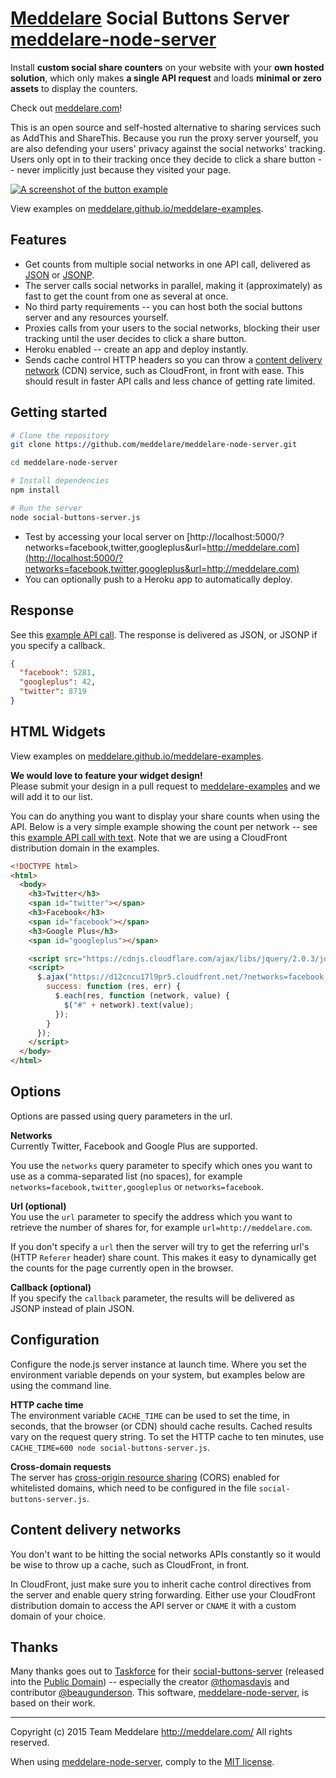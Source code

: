 # [Meddelare](http://meddelare.com/) Social Buttons Server [meddelare-node-server](https://github.com/meddelare/meddelare-node-server)


Install **custom social share counters** on your website with your **own hosted solution**, which only makes **a single API request** and loads **minimal or zero assets** to display the counters.

Check out [meddelare.com](http://meddelare.com/)!

This is an open source and self-hosted alternative to sharing services such as AddThis and ShareThis. Because you run the proxy server yourself, you are also defending your users' privacy against the social networks' tracking. Users only opt in to their tracking once they decide to click a share button -- never implicitly just because they visited your page.

[![A screenshot of the button example](https://meddelare.github.io/examples/button/screenshot.png)](https://meddelare.github.io/)

View examples on [meddelare.github.io/meddelare-examples](https://meddelare.github.io/meddelare-examples).



## Features

- Get counts from multiple social networks in one API call, delivered as [JSON](https://en.wikipedia.org/wiki/JSON) or [JSONP](https://en.wikipedia.org/wiki/JSONP).
- The server calls social networks in parallel, making it (approximately) as fast to get the count from one as several at once.
- No third party requirements -- you can host both the social buttons server and any resources yourself.
- Proxies calls from your users to the social networks, blocking their user tracking until the user decides to click a share button.
- Heroku enabled -- create an app and deploy instantly.
- Sends cache control HTTP headers so you can throw a [content delivery network](https://en.wikipedia.org/wiki/Content_delivery_network) (CDN) service, such as CloudFront, in front with ease. This should result in faster API calls and less chance of getting rate limited.



## Getting started

```bash
# Clone the repository
git clone https://github.com/meddelare/meddelare-node-server.git

cd meddelare-node-server

# Install dependencies
npm install

# Run the server
node social-buttons-server.js
```

- Test by accessing your local server on [http://localhost:5000/?networks=facebook,twitter,googleplus&url=http://meddelare.com](http://localhost:5000/?networks=facebook,twitter,googleplus&url=http://meddelare.com)
- You can optionally push to a Heroku app to automatically deploy.



## Response

See this [example API call](https://meddelare-node-server.herokuapp.com/?networks=facebook,twitter,googleplus&url=http://meddelare.com). The response is delivered as JSON, or JSONP if you specify a callback.

```json
{
  "facebook": 5281,
  "googleplus": 42,
  "twitter": 8719
}
```



## HTML Widgets

View examples on [meddelare.github.io/meddelare-examples](https://meddelare.github.io/meddelare-examples).

**We would love to feature your widget design!**  
Please submit your design in a pull request to [meddelare-examples](https://github.com/meddelare/meddelare-examples) and we will add it to our list.

You can do anything you want to display your share counts when using the API. Below is a very simple example showing the count per network -- see this [example API call with text](https://meddelare.github.io/meddelare-examples/examples/text/). Note that we are using a CloudFront distribution domain in the examples.

```html
<!DOCTYPE html>
<html>
  <body>
    <h3>Twitter</h3>
    <span id="twitter"></span>
    <h3>Facebook</h3>
    <span id="facebook"></span>
    <h3>Google Plus</h3>
    <span id="googleplus"></span>

    <script src="https://cdnjs.cloudflare.com/ajax/libs/jquery/2.0.3/jquery.min.js"></script>
    <script>
      $.ajax("https://d12cncu17l9pr5.cloudfront.net/?networks=facebook,twitter,googleplus&url=http://meddelare.com", {
        success: function (res, err) {
          $.each(res, function (network, value) {
            $("#" + network).text(value);
          });
        }
      });
    </script>
  </body>
</html>
```



## Options

Options are passed using query parameters in the url.


**Networks**  
Currently Twitter, Facebook and Google Plus are supported.

You use the `networks` query parameter to specify which ones you want to use as a comma-separated list (no spaces), for example `networks=facebook,twitter,googleplus` or `networks=facebook`.


**Url (optional)**  
You use the `url` parameter to specify the address which you want to retrieve the number of shares for, for example `url=http://meddelare.com`.

If you don't specify a `url` then the server will try to get the referring url's (HTTP `Referer` header) share count. This makes it easy to dynamically get the counts for the page currently open in the browser.


**Callback (optional)**  
If you specify the `callback` parameter, the results will be delivered as JSONP instead of plain JSON.



## Configuration

Configure the node.js server instance at launch time. Where you set the environment variable depends on your system, but examples below are using the command line.

**HTTP cache time**  
The environment variable `CACHE_TIME` can be used to set the time, in seconds, that the browser (or CDN) should cache results. Cached results vary on the request query string. To set the HTTP cache to ten minutes, use `CACHE_TIME=600 node social-buttons-server.js`.



**Cross-domain requests**  
The server has [cross-origin resource sharing](https://en.wikipedia.org/wiki/Cross-origin_resource_sharing) (CORS) enabled for whitelisted domains, which need to be configured in the file `social-buttons-server.js`.



## Content delivery networks

You don't want to be hitting the social networks APIs constantly so it would be wise to throw up a cache, such as CloudFront, in front.

In CloudFront, just make sure you to inherit cache control directives from the server and enable query string forwarding. Either use your CloudFront distribution domain to access the API server or `CNAME` it with a custom domain of your choice.



## Thanks

Many thanks goes out to [Taskforce](https://taskforce.is/) for their [social-buttons-server](https://github.com/tfrce/social-buttons-server) (released into the [Public Domain](https://github.com/tfrce/social-buttons-server/tree/faf1a41e5d2d44b7e6de460b9369f11437095af1)) -- especially the creator [@thomasdavis](https://github.com/thomasdavis) and contributor [@beaugunderson](https://github.com/beaugunderson). This software, [meddelare-node-server](https://github.com/meddelare/meddelare-node-server), is based on their work.



---

Copyright (c) 2015 Team Meddelare <http://meddelare.com/> All rights reserved.

When using [meddelare-node-server](https://github.com/meddelare/meddelare-node-server), comply to the [MIT license](http://opensource.org/licenses/MIT).
